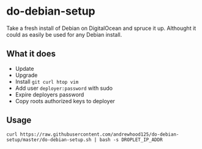 # do-debian-setup
Take a fresh install of Debian on DigitalOcean and spruce it up.
Althought it could as easily be used for any Debian install.

What it does
------------
 - Update
 - Upgrade
 - Install `git curl htop vim`
 - Add user `deployer:password` with sudo
 - Expire deployers password
 - Copy roots authorized keys to deployer

Usage
-----
`curl
https://raw.githubusercontent.com/andrewhood125/do-debian-setup/master/do-debian-setup.sh
| bash -s DROPLET_IP_ADDR`
